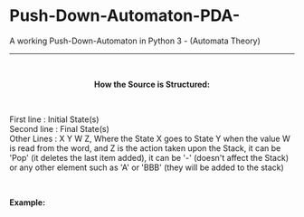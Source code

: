 # Push-Down-Automaton-PDA-
A working Push-Down-Automaton in Python 3 - (Automata Theory)
<br>
<hr>
<br>

<p align="center">
<b> How the Source is Structured: </b>
</p>

<br>

First line : Initial State(s)
<br>
Second line : Final State(s)
<br>
Other Lines : X Y W Z, Where the State X goes to State Y when the value W is read from the word, and Z is the action taken upon the Stack, it can be 'Pop' (it deletes the last item added), it can be '-' (doesn't affect the Stack) or any other element such as 'A' or 'BBB' (they will be added to the stack)
<br>

<br>

<b>Example:</b> 
<br>

